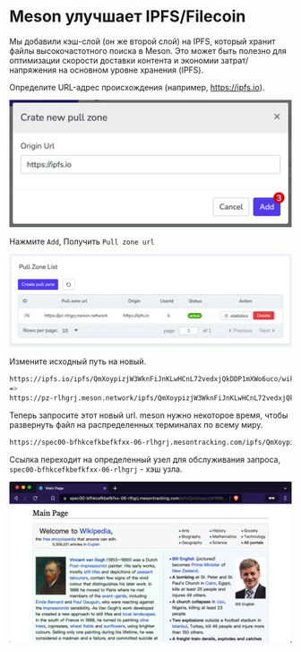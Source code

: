 # Meson улучшает IPFS/Filecoin

Мы добавили кэш-слой (он же второй слой) на IPFS, который хранит файлы высокочастотного поиска в Meson. Это может быть полезно для оптимизации скорости доставки контента и экономии затрат/напряжения на основном уровне хранения (IPFS).

Определите URL-адрес происхождения (например, https://ipfs.io).

![](./images/using-04.png)

Нажмите `Add`, Получить `Pull zone url`

![](./images/using-05.png)

Измените исходный путь на новый.

```bash
https://ipfs.io/ipfs/QmXoypizjW3WknFiJnKLwHCnL72vedxjQkDDP1mXWo6uco/wiki/
=>
https://pz-rlhgrj.meson.network/ipfs/QmXoypizjW3WknFiJnKLwHCnL72vedxjQkDDP1mXWo6uco/wiki/
```

Теперь запросите этот новый url. meson нужно некоторое время, чтобы развернуть файл на распределенных терминалах по всему миру.

```bash
https://spec00-bfhkcefkbefkfxx-06-rlhgrj.mesontracking.com/ipfs/QmXoypizjW3WknFiJnKLwHCnL72vedxjQkDDP1mXWo6uco/wiki/_m_access_key_caavymwyao
```

Ссылка переходит на определенный узел для обслуживания запроса, `spec00-bfhkcefkbefkfxx-06-rlhgrj` - хэш узла.

![](./images/using-06.png)